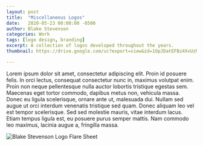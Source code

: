 ```yaml
---
layout: post
title:  "Miscellaneous Logos"
date:   2020-05-23 00:00:00 -0500
author: Blake Stevenson
categories: Work
tags: [logo design, branding]
excerpt: A collection of logos developed throughout the years.
thumbnail: https://drive.google.com/uc?export=view&id=1OpJDatEFBz4XvUzN5grt_UVFRo3HLARw 

---
```


Lorem ipsum dolor sit amet, consectetur adipiscing elit. Proin id posuere felis. In orci lectus, consequat consectetur nunc in, maximus volutpat enim. Proin non neque pellentesque nulla auctor lobortis tristique egestas sem. Maecenas eget tortor commodo, dapibus metus non, vehicula massa. Donec eu ligula scelerisque, ornare ante ut, malesuada dui. Nullam sed augue ut orci interdum venenatis tristique sed quam. Donec aliquam leo vel est tempor scelerisque. Sed sed molestie mauris, vitae interdum lacus. Etiam tempus ligula est, eu posuere purus semper mattis. Nam commodo leo maximus, lacinia augue a, fringilla massa.

![Blake Stevenson Logo Flare Sheet](https://drive.google.com/uc?export=view&id=1zUQ1EZktXcjTN8YoeEuN2kbYB9NAJ1Ek)

